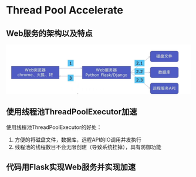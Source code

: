 # Thread Pool Accelerate

## Web服务的架构以及特点
![](../_static/threadpool2.jpg)
## 使用线程池ThreadPoolExecutor加速
使用线程池ThreadPoolExecutor的好处：
1. 方便的将磁盘文件，数据库，远程API的IO调用并发执行
2. 线程池的线程数目不会无限创建（导致系统挂掉），具有防御功能
## 代码用Flask实现Web服务并实现加速